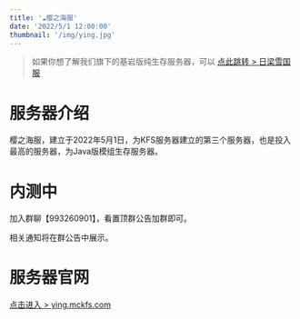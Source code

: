 ```yaml
---
title: '☁️樱之海服'
date: '2022/5/1 12:00:00'
thumbnail: '/img/ying.jpg'
---
```

>如果你想了解我们旗下的基岩版纯生存服务器，可以 [点此跳转 > 日梁雪国服](https://www.mckfs.com/20210812/)
# 服务器介绍

樱之海服，建立于2022年5月1日，为KFS服务器建立的第三个服务器，也是投入最高的服务器，为Java版模组生存服务器。

# 内测中

加入群聊【993260901】，看置顶群公告加群即可。

相关通知将在群公告中展示。

# 服务器官网

[点击进入 > ying.mckfs.com](https://ying.mckfs.com)